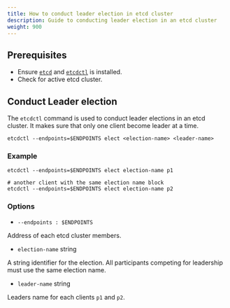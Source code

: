 ```yaml
---
title: How to conduct leader election in etcd cluster
description: Guide to conducting leader election in an etcd cluster
weight: 900
---
```


## Prerequisites

- Ensure [`etcd`](https://etcd.io/docs/v3.5/install/) and [`etcdctl`](https://etcd.io/docs/v3.5/install/) is installed.
- Check for active etcd cluster.

## Conduct Leader election

The `etcdctl` command is used to conduct leader elections in an etcd cluster. It makes sure that only one client become leader at a time.

 `etcdctl --endpoints=$ENDPOINTS elect <election-name> <leader-name>`

### Example

```shell
etcdctl --endpoints=$ENDPOINTS elect election-name p1

# another client with the same election name block
etcdctl --endpoints=$ENDPOINTS elect election-name p2
```

### Options

- `--endpoints : $ENDPOINTS`

Address of each etcd cluster members.

- `election-name` string

A string identifier for the election. All participants competing for leadership must use the same election name.

- `leader-name` string

Leaders name for each clients `p1` and `p2`.
